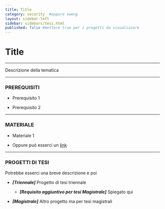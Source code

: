 ```yaml
---
title: Title
category: security  #oppure sweng
layout: sidebar-left
sidebar: sidebars/tesi.html
published: false #mettere true per i progetti da visualizzare
---
```


# Title

----

Descrizione della tematica


----

### PREREQUISITI

* Prerequisito 1

* Prerequisito 2


----

### MATERIALE

* Materiale 1

* Oppure può esserci un [link](http://www.google.it)


----

### PROGETTI DI TESI

Potrebbe esserci una breve descrizione e poi

* **_[Triennale]_** Progetto di tesi triennale

  * **_[Requisito aggiuntivo per tesi Magistrale]_** Spiegato qui

* **_[Magistrale]_** Altro progetto ma per tesi magistrali

